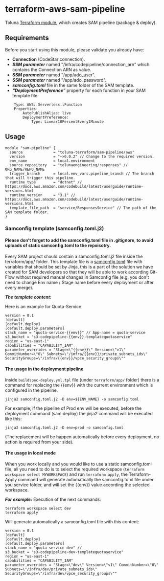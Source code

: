 # terraform-aws-sam-pipeline
Toluna [Terraform module](https://registry.terraform.io/modules/toluna-terraform/sam-pipeline/aws/latest), which creates SAM pipeline (package & deploy).

## Requirements
Before you start using this module, please validate you already have:
- **Connection** (CodeStar connection).
- ***SSM parameter*** named "/infra/codepipeline/connection_arn" which contains the Connection ARN as value.
- ***SSM parameter*** named "/app/ado_user".
- ***SSM parameter*** named "/app/ado_password".
- ***samconfig.toml*** file in the same folder of the SAM template.
- ***"DeploymentPreference"*** property for each function in your SAM template file:
```
    Type: AWS::Serverless::Function
    Properties:
    	AutoPublishAlias: live
    	DeploymentPreference:
    		Type: Linear10PercentEvery1Minute
```
## Usage
```
module "sam-pipeline" {
  source              = "toluna-terraform/sam-pipeline/aws"
  version             = "~>0.0.2" // Change to the required version.
  env_name            = local.environment
  source_repository   = "tolunaengineering/responses" // ORG_NAME/REPO_NAME
  trigger_branch      = local.env_vars.pipeline_branch // The branch that will trigger this pipeline.
  runtime_type        = "dotnet" // https://docs.aws.amazon.com/codebuild/latest/userguide/runtime-versions.html
  runtime_version     = "3.1" // https://docs.aws.amazon.com/codebuild/latest/userguide/runtime-versions.html
  template_file_path  = "service/ResponsesService" // The path of the SAM template folder.
}
```

### Samconfig template (samconfig.toml.j2)
#### Please don't forget to add the samconfig.toml file in .gitignore, to avoid uploads of static samconfig.toml to the repoisotry.
Every SAM project should contain a samconfig.toml.j2 file inside the terraform/app/ folder.
This template file is a [samconfig.toml](https://docs.aws.amazon.com/serverless-application-model/latest/developerguide/serverless-sam-cli-config.html) file with variables that should be set by Jinja, this is a part of the solution we have created for SAM developers so that they will be able to work according Git-Flow without required manual changes in Samconfig file (e.g. you don't need to change Env name / Stage name before every deployment or after every merge).

***The template content:***


Here is an example for Quota-Service:
```
version = 0.1
[default]
[default.deploy]
[default.deploy.parameters]
stack_name = "quota-service-{{env}}" // App-name = quota-service
s3_bucket = "s3-codepipeline-{{env}}-templatequotaservice"
region = "us-east-1"
capabilities = "CAPABILITY_IAM"
parameter_overrides = "Stage=\"{{env}}\" Version=\"v1\" CommitNumber=\"0\" Subnets=\"/infra/{{env}}/private_subnets_ids\" SecurityGroups=\"/infra/{{env}}/vpce_security_groups\""
```

#### The usage in the deployment pipeline
Inside ```buildspec-deploy.yml.tpl``` file (under ```terraform/app/``` folder) there is a command for replacing the {{env}} with the current environment which is configured in the pipeline.

```jinja2 samconfig.toml.j2 -D env=${ENV_NAME} -o samconfig.toml```

For example, if the pipeline of Prod env will be executed, before the deployment command (sam deploy) the jinja2 command will be executed like this:

```jinja2 samconfig.toml.j2 -D env=prod -o samconfig.toml```

(The replacement will be happen automatically before every deployment, no action is required from your side).

#### The usage in local mode
When you work locally and you would like to use a static samconfig.toml file, all you need to do is to select the required workspace (`terraform workspace select MYWORKSPACE`) and run `terraform apply`, the Terraform-Apply command  will generate automatically the samconfig.toml file under you service folder, and will set the {{env}} value according the selected workspace.

***For example:***
Execution of the next commands:
```
terraform workspace select dev
terraform apply
```

Will generate automatically a samconfig.toml file with this content:
```
version = 0.1
[default]
[default.deploy]
[default.deploy.parameters]
stack_name = "quota-service-dev" //
s3_bucket = "s3-codepipeline-dev-templatequotaservice"
region = "us-east-1"
capabilities = "CAPABILITY_IAM"
parameter_overrides = "Stage=\"dev\" Version=\"v1\" CommitNumber=\"0\" Subnets=\"/infra/dev/private_subnets_ids\" SecurityGroups=\"/infra/dev/vpce_security_groups\""
```

